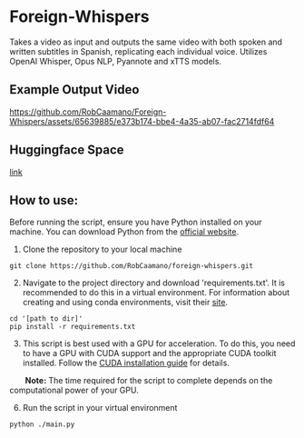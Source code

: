 # Foreign-Whispers

Takes a video as input and outputs the same video with both spoken and written subtitles in Spanish, replicating each individual voice. Utilizes OpenAI Whisper, Opus
NLP, Pyannote and xTTS models.

## Example Output Video

https://github.com/RobCaamano/Foreign-Whispers/assets/65639885/e373b174-bbe4-4a35-ab07-fac2714fdf64

## Huggingface Space
[link](https://huggingface.co/spaces/Samin-Rob/FOREIGN-WHISPERS)

## How to use:

Before running the script, ensure you have Python installed on your machine. You can download Python from the [official website](https://www.python.org/downloads/). 

1. Clone the repository to your local machine

```
git clone https://github.com/RobCaamano/foreign-whispers.git
```

2. Navigate to the project directory and download 'requirements.txt'. It is recommended to do this in a virtual environment. For information about creating and using conda environments, visit their [site](https://conda.io/projects/conda/en/latest/user-guide/tasks/manage-environments.html).

```
cd '[path to dir]'
pip install -r requirements.txt
```

3. This script is best used with a GPU for acceleration. To do this, you need to have a GPU with CUDA support and the appropriate CUDA toolkit installed. Follow the [CUDA installation guide](https://docs.nvidia.com/cuda/cuda-installation-guide-microsoft-windows/index.html) for details.

&nbsp;&nbsp;&nbsp;&nbsp;&nbsp;&nbsp;&nbsp;**Note:** The time required for the script to complete depends on the computational power of your GPU.

6. Run the script in your virtual environment

```
python ./main.py
```
